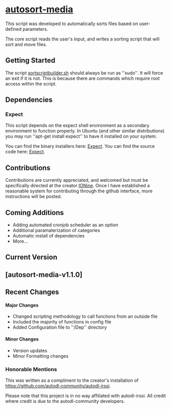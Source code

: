 # [autosort-media](https://github.com/Unholy-Scripts/autosort-media)

This script was developed to automatically sorts files based on user-defined parameters.

The core script reads the user's input, and writes a sorting script that will sort and move files.

## Getting Started

The script [sortscriptbuilder.sh](https://github.com/Unholy-Scripts/autosort-media/blob/master/sortscriptbuilder.sh) should always be run as ''sudo''. It will force an exit if it is not. This is because there are commands which require root access within the script. 

## Dependencies

### Expect

This script depends on the expect shell environment as a secondary environment to function properly. In Ubuntu (and other similar distributions) you may run ''apt-get install expect'' to have it installed on your system.

You can find the binary installers here: [Expect](http://www.activestate.com/activetcl/downloads).
You can find the source code here: [Expect](http://sourceforge.net/projects/expect/).

## Contributions 

Contributions are currently appreciated, and welcomed but must be specifically directed at the creator [IONine](https://github.com/IOnine). Once I have established a reasonable system for contributing through the github interface, more instructions will be posted.

## Coming Additions

* Adding automated cronjob scheduler as an option
* Additional paramaterization of categories
* Automatic install of dependencies
* More...

## Current Version

## [autosort-media-v1.1.0]

## Recent Changes

  #### Major Changes
  * Changed scripting methodology to call functions from an outside file
  * Included the majority of functions in config file
  * Added Configuration file to ''/Dep'' directory
  
  #### Minor Changes
  * Version updates
  * Minor Formatting changes

### Honorable Mentions

This was written as a compliment to the creator's installation of https://github.com/autodl-community/autodl-irssi.

Please note that this project is in no way affiliated with autodl-irssi. All credit where credit is due to the 
autodl-community developers.


